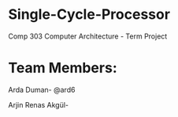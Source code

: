 # Single-Cycle-Processor
Comp 303 Computer Architecture - Term Project


# Team Members:

Arda Duman- @ard6

Arjin Renas Akgül-
  
